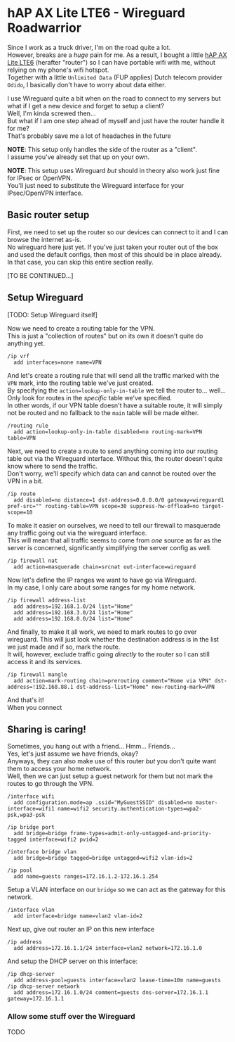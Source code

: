 # hAP AX Lite LTE6 - Wireguard Roadwarrior

Since I work as a truck driver, I'm on the road quite a lot.  
However, breaks are a *huge* pain for me.
As a result, I bought a little [hAP AX Lite LTE6](https://mikrotik.com/product/hap_ax_lite_lte6) (herafter "router") so I can have portable wifi with me, without relying on my phone's wifi hotspot.  
Together with a little `Unlimited Data` (FUP applies) Dutch telecom provider `Odido`, I basically don't have to worry about data either.

I use Wireguard quite a bit when on the road to connect to my servers but what if I get a new device and forget to setup a client?  
Well, I'm kinda screwed then...  
But what if I am one step ahead of myself and just have the router handle it for me?  
That's probably save me a lot of headaches in the future

**NOTE**: This setup only handles the side of the router as a "client".  
I assume you've already set that up on your own.

**NOTE**: This setup uses Wireguard *but* should in theory also work just fine for IPsec or OpenVPN.  
You'll just need to substitute the Wireguard interface for your IPsec/OpenVPN interface.

## Basic router setup

First, we need to set up the router so our devices can connect to it and I can browse the internet as-is.  
No wireguard here just yet.
If you've just taken your router out of the box and used the default configs, then most of this should be in place already.  
In that case, you can skip this entire section really.

[TO BE CONTINUED...]

## Setup Wireguard

[TODO: Setup Wireguard itself]

Now we need to create a routing table for the VPN.  
This is just a "collection of routes" but on its own it doesn't quite do anything yet.
```
/ip vrf
  add interfaces=none name=VPN
```

And let's create a routing rule that will send all the traffic marked with the `VPN` mark, into the routing table we've just created.  
By specifying the `action=lookup-only-in-table` we tell the router to... well... Only look for routes in the *specific* table we've specified.  
In other words, if our VPN table doesn't have a suitable route, it will simply not be routed and no fallback to the `main` table will be made either.
```
/routing rule
  add action=lookup-only-in-table disabled=no routing-mark=VPN table=VPN
```

Next, we need to create a route to send anything coming into our routing table out via the Wireguard interface.
Without this, the router doesn't quite know where to send the traffic.  
Don't worry, we'll specify which data can and cannot be routed over the VPN in a bit.
```
/ip route
  add disabled=no distance=1 dst-address=0.0.0.0/0 gateway=wireguard1 pref-src="" routing-table=VPN scope=30 suppress-hw-offload=no target-scope=10
```

To make it easier on ourselves, we need to tell our firewall to masquerade any traffic going out via the wireguard interface.  
This will mean that all traffic seems to come from _one_ source as far as the server is concerned, significantly simplifying the server config as well.
```
/ip firewall nat
  add action=masquerade chain=srcnat out-interface=wireguard
```

Now let's define the IP ranges we want to have go via Wireguard.  
In my case, I only care about some ranges for my home network.
```
/ip firewall address-list
  add address=192.168.1.0/24 list="Home"
  add address=192.168.3.0/24 list="Home"
  add address=192.168.0.0/24 list="Home"
```

And finally, to make it all work, we need to mark routes to go over wireguard.
This will just look whether the destination address is in the list we just made and if so, mark the route.  
It will, however, exclude traffic going _directly_ to the router so I can still access it and its services.
```
/ip firewall mangle
  add action=mark-routing chain=prerouting comment="Home via VPN" dst-address=!192.168.88.1 dst-address-list="Home" new-routing-mark=VPN
```

And that's it!  
When you connect

## Sharing is caring!

Sometimes, you hang out with a friend... Hmm... Friends...  
Yes, let's just assume we have friends, okay?  
Anyways, they can also make use of this router _but_ you don't quite want them to access your home network.  
Well, then we can just setup a guest network for them but not mark the routes to go through the VPN.

```
/interface wifi
  add configuration.mode=ap .ssid="MyGuestSSID" disabled=no master-interface=wifi1 name=wifi2 security.authentication-types=wpa2-psk,wpa3-psk
```

``` 
/ip bridge port
  add bridge=bridge frame-types=admit-only-untagged-and-priority-tagged interface=wifi2 pvid=2
```

``` 
/interface bridge vlan
  add bridge=bridge tagged=bridge untagged=wifi2 vlan-ids=2
```

```
/ip pool
  add name=guests ranges=172.16.1.2-172.16.1.254
```

Setup a VLAN interface on our `bridge` so we can act as the gateway for this network.
```
/interface vlan
  add interface=bridge name=vlan2 vlan-id=2
```

Next up, give out router an IP on this new interface
``` 
/ip address
  add address=172.16.1.1/24 interface=vlan2 network=172.16.1.0
```

And setup the DHCP server on this interface:
```
/ip dhcp-server
  add address-pool=guests interface=vlan2 lease-time=10m name=guests
/ip dhcp-server network
  add address=172.16.1.0/24 comment=guests dns-server=172.16.1.1 gateway=172.16.1.1
```

### Allow some stuff over the Wireguard

TODO
